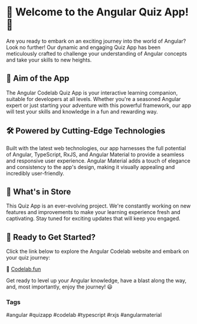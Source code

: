 # 🚀 Welcome to the Angular Quiz App! 🧠

Are you ready to embark on an exciting journey into the world of Angular? Look no further! Our dynamic and engaging Quiz App has been meticulously crafted to challenge your understanding of Angular concepts and take your skills to new heights.

## 🎯 Aim of the App

The Angular Codelab Quiz App is your interactive learning companion, suitable for developers at all levels. Whether you're a seasoned Angular expert or just starting your adventure with this powerful framework, our app will test your skills and knowledge in a fun and rewarding way.

## 🛠️ Powered by Cutting-Edge Technologies

Built with the latest web technologies, our app harnesses the full potential of Angular, TypeScript, RxJS, and Angular Material to provide a seamless and responsive user experience. Angular Material adds a touch of elegance and consistency to the app's design, making it visually appealing and incredibly user-friendly.

## 🌟 What's in Store

This Quiz App is an ever-evolving project. We're constantly working on new features and improvements to make your learning experience fresh and captivating. Stay tuned for exciting updates that will keep you engaged.

## 🎉 Ready to Get Started?

Click the link below to explore the Angular Codelab website and embark on your quiz journey:

🔗 [Codelab.fun](https://www.codelab.fun)

Get ready to level up your Angular knowledge, have a blast along the way, and, most importantly, enjoy the journey! 😃

### Tags
#angular #quizapp #codelab #typescript #rxjs #angularmaterial
